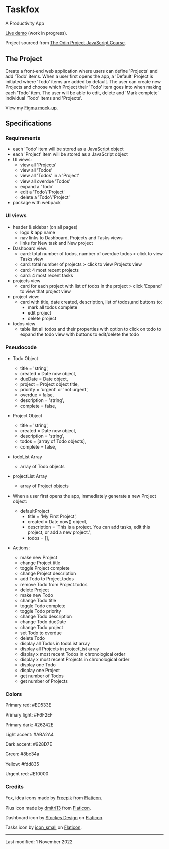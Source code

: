 # Taskfox
A Productivity App

[Live demo](https://jcrachael.github.io/taskfox/) (work in progress).

Project sourced from [The Odin Project JavaScript Course](https://www.theodinproject.com/lessons/node-path-javascript-todo-list).

## The Project
Create a front-end web application where users can define 'Projects' and add 'Todo' items. When a user first opens the app, a 'Default' Project is initiated where 'Todo' items are added by default. The user can create new Projects and choose which Project their 'Todo' item goes into when making each 'Todo' item. The user will be able to edit, delete and 'Mark complete' individual 'Todo' items and 'Projects'.

View my [Figma mock-up](https://www.figma.com/proto/nmmcav6BnRT6YEon8Egdea/Untitled?node-id=3%3A34&scaling=scale-down-width&page-id=0%3A1&starting-point-node-id=3%3A34&hide-ui=1).

## Specifications

### Requirements
* each 'Todo' item will be stored as a JavaScript object 
* each 'Project' item will be stored as a JavaScript object 
* UI views:
    * view all 'Projects'
    * view all 'Todos'
    * view all 'Todos' in a 'Project'
    * view all overdue 'Todos'
    * expand a 'Todo'
    * edit a 'Todo'/'Project'
    * delete a 'Todo'/'Project'
* package with webpack

### UI views
* header & sidebar (on all pages)
    * logo & app name
    * nav links to Dashboard, Projects and Tasks views
    * links for New task and New project
* Dashboard view:
    * card: total number of todos, number of overdue todos > click to view Tasks view
    * card: total number of projects > click to view Projects view
    * card: 4 most recent projects
    * card: 4 most recent tasks
* projects view
    * card for each project with list of todos in the project > click 'Expand' to view that project view
* project view:
    * card with title, date created, description, list of todos,and buttons to:
        * mark all todos complete
        * edit project
        * delete project
* todos view
    * table list all todos and their properties with option to click on todo to expand the todo view with buttons to edit/delete the todo

### Pseudocode

* Todo Object
    * title = 'string',
    * created = Date now object,
    * dueDate = Date object,
    * project = Project object title,
    * priority = 'urgent' or 'not urgent',
    * overdue = false,
    * description = 'string',
    * complete = false,

* Project Object
    * title = 'string',
    * created = Date now object,
    * description = 'string',
    * todos = [array of Todo objects],
    * complete = false,

* todoList Array
    * array of Todo objects

* projectList Array
    * array of Project objects

* When a user first opens the app, immediately generate a new Project object:
    * defaultProject
        * title = 'My First Project',
        * created = Date.now() object,
        * description = 'This is a project. You can add tasks, edit this project, or add a new project.',
        * todos = [],

* Actions:
    * make new Project
    * change Project title
    * toggle Project complete
    * change Project description
    * add Todo to Project.todos
    * remove Todo from Project.todos
    * delete Project
    * make new Todo
    * change Todo title
    * toggle Todo complete
    * toggle Todo priority
    * change Todo description
    * change Todo dueDate
    * change Todo project
    * set Todo to overdue
    * delete Todo
    * display all Todos in todoList array
    * display all Projects in projectList array
    * display x most recent Todos in chronological order
    * display x most recent Projects in chronological order
    * display one Todo
    * display one Project
    * get number of Todos
    * get number of Projects


### Colors

Primary red: #ED533E

Primary light: #F6F2EF

Primary dark: #26242E

Light accent: #ABA2A4

Dark accent: #928D7E

Green: #8bc34a

Yellow: #fdd835

Urgent red: #E10000


### Credits
Fox, idea icons made by [Freepik](https://www.freepik.com) from [Flaticon](https://www.flaticon.com/).

Plus icon made by [dmitri13](https://www.flaticon.com/authors/dmitri13) from [Flaticon](https://www.flaticon.com/). 

Dashboard icon by [Stockes Design](https://www.flaticon.com/free-icons/dashboard) on [Flaticon](https://www.flaticon.com/).

Tasks icon by [icon_small](https://www.flaticon.com/free-icons/task) on [Flaticon](https://www.flaticon.com/).


--- 

Last modified: 1 November 2022